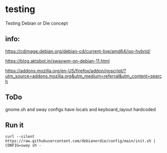 # testing
Testing Debian or Die concept


## info:

https://cdimage.debian.org/debian-cd/current-live/amd64/iso-hybrid/

https://blog.aktsbot.in/swaywm-on-debian-11.html

https://addons.mozilla.org/en-US/firefox/addon/noscript/?utm_source=addons.mozilla.org&utm_medium=referral&utm_content=search

## ToDo

gnome.sh and sway configs have locals and keyboard_layout hardcoded

## Run it

```
curl --silent https://raw.githubusercontent.com/debianordie/config/main/init.sh | CONFIG=sway sh -
```
